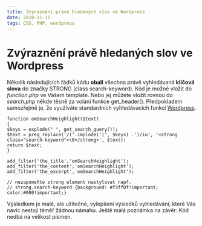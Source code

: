 ```yaml
---
title: Zvýraznění právě hledaných slov ve Wordpress
date: 2010-11-15
tags: CSS, PHP, wordpress
---
```



# Zvýraznění právě hledaných slov ve Wordpress

Několik následujících řádků kódu **obalí** všechna právě vyhledávaná **klíčová slova** do značky STRONG (class search-keyword). Kód je možné vložit do *function.php* ve Vašem template. Nebo jej můžete vložit rovnou do *search.php* někde těsně za volání funkce get_header(). Předpokladem samozřejmě je, že využíváte standardních vyhledávacích funkcí [Wordpress](http://codex.wordpress.org/Function_Reference/get_search_form).


    function omSearchHeighlight($text)
    {
    $keys = explode(" ", get_search_query());
    $text = preg_replace('/('.implode('|', $keys) .')/iu', '<strong class="search-keyword">\0</strong>', $text);
    return $text;
    }

    add_filter('the_title','omSearchHeighlight');
    add_filter('the_content','omSearchHeighlight');
    add_filter('the_excerpt','omSearchHeighlight');

    // nezapomeňte strong element nastylovat např.
    // strong.search-keyword {background: #f3ff0f!important; color:#000!important;}


 Výsledkem je malé, ale užitečné, vylepšení výsledků vyhledávání, které Vás navíc nestojí téměř žádnou námahu. Ještě malá poznámka na závěr: Kód nedbá na velikost písmen.
